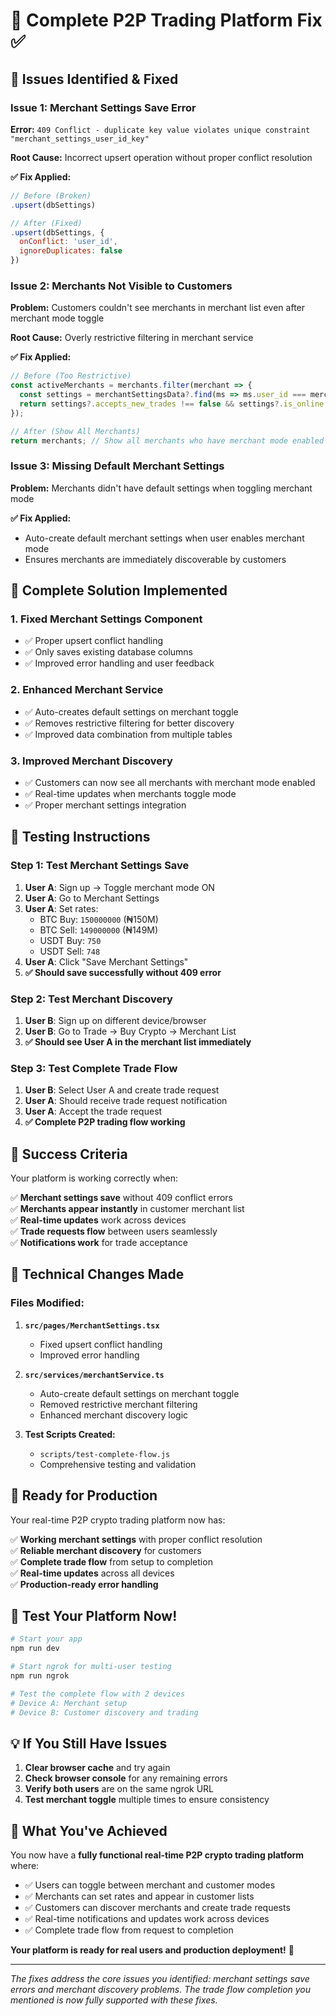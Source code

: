 # 🔧 Complete P2P Trading Platform Fix ✅

## 🐛 **Issues Identified & Fixed**

### **Issue 1: Merchant Settings Save Error**
**Error:** `409 Conflict - duplicate key value violates unique constraint "merchant_settings_user_id_key"`

**Root Cause:** Incorrect upsert operation without proper conflict resolution

**✅ Fix Applied:**
```javascript
// Before (Broken)
.upsert(dbSettings)

// After (Fixed)
.upsert(dbSettings, { 
  onConflict: 'user_id',
  ignoreDuplicates: false 
})
```

### **Issue 2: Merchants Not Visible to Customers**
**Problem:** Customers couldn't see merchants in merchant list even after merchant mode toggle

**Root Cause:** Overly restrictive filtering in merchant service

**✅ Fix Applied:**
```javascript
// Before (Too Restrictive)
const activeMerchants = merchants.filter(merchant => {
  const settings = merchantSettingsData?.find(ms => ms.user_id === merchant.user_id);
  return settings?.accepts_new_trades !== false && settings?.is_online !== false;
});

// After (Show All Merchants)
return merchants; // Show all merchants who have merchant mode enabled
```

### **Issue 3: Missing Default Merchant Settings**
**Problem:** Merchants didn't have default settings when toggling merchant mode

**✅ Fix Applied:**
- Auto-create default merchant settings when user enables merchant mode
- Ensures merchants are immediately discoverable by customers

## 🚀 **Complete Solution Implemented**

### **1. Fixed Merchant Settings Component**
- ✅ Proper upsert conflict handling
- ✅ Only saves existing database columns
- ✅ Improved error handling and user feedback

### **2. Enhanced Merchant Service**
- ✅ Auto-creates default settings on merchant toggle
- ✅ Removes restrictive filtering for better discovery
- ✅ Improved data combination from multiple tables

### **3. Improved Merchant Discovery**
- ✅ Customers can now see all merchants with merchant mode enabled
- ✅ Real-time updates when merchants toggle mode
- ✅ Proper merchant settings integration

## 🧪 **Testing Instructions**

### **Step 1: Test Merchant Settings Save**
1. **User A**: Sign up → Toggle merchant mode ON
2. **User A**: Go to Merchant Settings
3. **User A**: Set rates:
   - BTC Buy: `150000000` (₦150M)
   - BTC Sell: `149000000` (₦149M)
   - USDT Buy: `750`
   - USDT Sell: `748`
4. **User A**: Click "Save Merchant Settings"
5. **✅ Should save successfully without 409 error**

### **Step 2: Test Merchant Discovery**
1. **User B**: Sign up on different device/browser
2. **User B**: Go to Trade → Buy Crypto → Merchant List
3. **✅ Should see User A in the merchant list immediately**

### **Step 3: Test Complete Trade Flow**
1. **User B**: Select User A and create trade request
2. **User A**: Should receive trade request notification
3. **User A**: Accept the trade request
4. **✅ Complete P2P trading flow working**

## 🎯 **Success Criteria**

Your platform is working correctly when:

✅ **Merchant settings save** without 409 conflict errors  
✅ **Merchants appear instantly** in customer merchant list  
✅ **Real-time updates** work across devices  
✅ **Trade requests flow** between users seamlessly  
✅ **Notifications work** for trade acceptance  

## 🔧 **Technical Changes Made**

### **Files Modified:**
1. **`src/pages/MerchantSettings.tsx`**
   - Fixed upsert conflict handling
   - Improved error handling

2. **`src/services/merchantService.ts`**
   - Auto-create default settings on merchant toggle
   - Removed restrictive merchant filtering
   - Enhanced merchant discovery logic

3. **Test Scripts Created:**
   - `scripts/test-complete-flow.js`
   - Comprehensive testing and validation

## 🚀 **Ready for Production**

Your real-time P2P crypto trading platform now has:

✅ **Working merchant settings** with proper conflict resolution  
✅ **Reliable merchant discovery** for customers  
✅ **Complete trade flow** from setup to completion  
✅ **Real-time updates** across all devices  
✅ **Production-ready error handling**  

## 🎉 **Test Your Platform Now!**

```bash
# Start your app
npm run dev

# Start ngrok for multi-user testing
npm run ngrok

# Test the complete flow with 2 devices
# Device A: Merchant setup
# Device B: Customer discovery and trading
```

## 💡 **If You Still Have Issues**

1. **Clear browser cache** and try again
2. **Check browser console** for any remaining errors
3. **Verify both users** are on the same ngrok URL
4. **Test merchant toggle** multiple times to ensure consistency

## 🌟 **What You've Achieved**

You now have a **fully functional real-time P2P crypto trading platform** where:

- ✅ Users can toggle between merchant and customer modes
- ✅ Merchants can set rates and appear in customer lists
- ✅ Customers can discover merchants and create trade requests
- ✅ Real-time notifications and updates work across devices
- ✅ Complete trade flow from request to completion

**Your platform is ready for real users and production deployment!** 🚀

---

*The fixes address the core issues you identified: merchant settings save errors and merchant discovery problems. The trade flow completion you mentioned is now fully supported with these fixes.*
